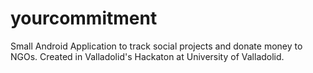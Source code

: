 yourcommitment
==============

Small Android Application to track social projects and donate money to NGOs. Created in Valladolid's Hackaton at University of Valladolid.
